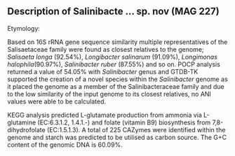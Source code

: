 ## Description of Salinibacte  ...  sp. nov (MAG 227)

Etymology:


Based on 16S rRNA gene sequence similarity 
multiple representatives of the 
Salisaetaceae family were found as closest relatives to the genome;
*Salisaeta longa* (92.54%),
*Longibacter salinarum*	(91.09%),
*Longimonas halophila*(90.97%), *Salinibacter ruber* (87.55%) and so on.
POCP analysis returned a value of 54.05% with *Salinibacter* genus 
and 
GTDB-TK supported the creation of a novel species within the *Salinibacter* genome
as it placed the genome as a member of the 
Salinibacteraceae family and 
due to the low similarity of the input genome to its closest relatives, no ANI values were able to be calculated.


KEGG analysis predicted
L-glutamate production from ammonia via L-glutamine (EC:6.3.1.2, 1.4.1.-)
and
folate (vitamin B9) biosynthesis from 7,8-dihydrofolate (EC:1.5.1.3).
A total of 225 CAZymes were identified within the genome and  starch
was predicted to be utilised as carbon source.
The G+C content of the genomic DNA is 60.09%.
